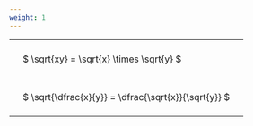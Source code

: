 ```yaml
---
weight: 1
---
```


<style type="text/css">
#T_6c90a th.col_heading {
  text-align: left;
  font-size: 1em;
}
#T_6c90a td {
  text-align: left;
  font-size: 1em;
  padding: 1.5em;
}
</style>
<table id="T_6c90a">
  <thead>
  </thead>
  <tbody>
    <tr>
      <td id="T_6c90a_row0_col0" class="data row0 col0" >$ \sqrt{xy} = \sqrt{x} \times \sqrt{y} $</td>
    </tr>
    <tr>
      <td id="T_6c90a_row1_col0" class="data row1 col0" >$ \sqrt{\dfrac{x}{y}} = \dfrac{\sqrt{x}}{\sqrt{y}} $</td>
    </tr>
  </tbody>
</table>
